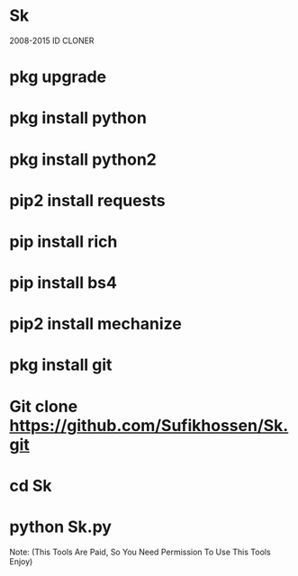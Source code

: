 # Sk
2008-2015 ID CLONER





# pkg upgrade

# pkg install python

# pkg install python2

# pip2 install requests

# pip install rich

# pip install bs4

# pip2 install mechanize

# pkg install git

# Git clone https://github.com/Sufikhossen/Sk.git

# cd Sk

# python Sk.py





Note: (This Tools Are Paid, So You Need Permission To Use This Tools Enjoy)
